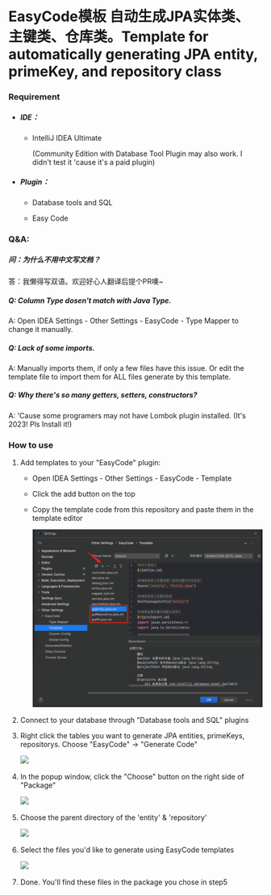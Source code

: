 # EasyCode模板 自动生成JPA实体类、主键类、仓库类。Template for automatically generating JPA entity, primeKey, and repository class

### 

### Requirement

- ##### IDE：
  
  - IntelliJ IDEA Ultimate
    
    (Community Edition with Database Tool Plugin may also work. I didn't test it 'cause it's a paid plugin)

- ##### Plugin：
  
  - Database tools and SQL
  
  - Easy Code

### Q&A:

##### 问：为什么不用中文写文档？

答：我懒得写双语。欢迎好心人翻译后提个PR噢~

##### Q: Column Type dosen't match with Java Type.

A: Open IDEA Settings - Other Settings - EasyCode - Type Mapper to change it manually.

##### Q: Lack of some imports.

A: Manually imports them, if only a few files have this issue. Or edit the template file to import them for ALL files generate by this template.

##### Q: Why there's so many getters, setters, constructors?

A: 'Cause some programers may not have Lombok plugin installed. (It's 2023! Pls Install it!)

### How to use

1. Add templates to your "EasyCode" plugin:
   
   - Open IDEA Settings - Other Settings - EasyCode - Template
   
   - Click the add button on the top
   
   - Copy the template code from this repository and paste them in the template editor
     
     ![](.\image\2023-07-15-15-04-25-image.png)

2. Connect to your database through "Database tools and SQL" plugins

3. Right click the tables you want to generate JPA entities, primeKeys, repositorys. Choose "EasyCode" -> "Generate Code"
   
   ![](.\images\2023-07-15-15-09-09-image.png)

4. In the popup window, click the "Choose" button on the right side of "Package"
   
   ![](.\images\2023-07-15-14-53-32-image.png)

5. Choose the parent directory of the 'entity' & 'repository'
   
   ![](.\images\2023-07-15-14-59-19-image.png)

6. Select the files you'd like to generate using EasyCode templates
   
   ![](.\images\2023-07-15-15-12-16-image.png)

7. Done. You'll find these files in the package you chose in step5
